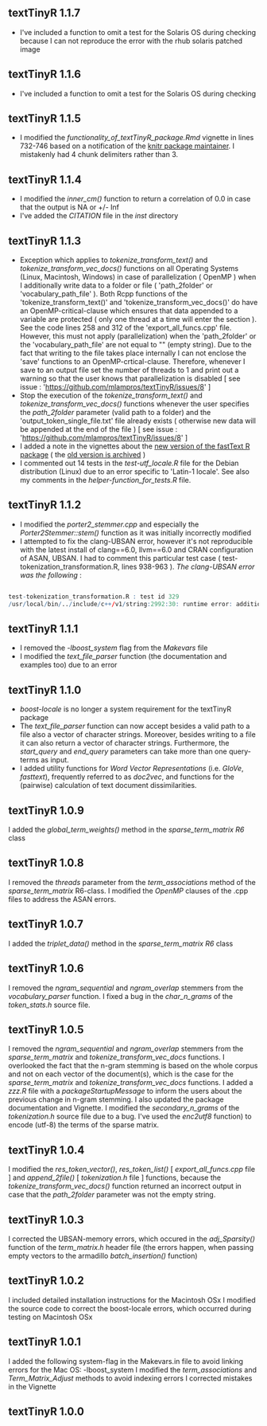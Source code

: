 

## textTinyR 1.1.7

* I've included a function to omit a test for the Solaris OS during checking because I can not reproduce the error with the rhub solaris patched image


## textTinyR 1.1.6

* I've included a function to omit a test for the Solaris OS during checking


## textTinyR 1.1.5

* I modified the *functionality_of_textTinyR_package.Rmd* vignette in lines 732-746 based on a notification of the [knitr package maintainer](https://github.com/yihui/knitr/issues/2057). I mistakenly had 4 chunk delimiters rather than 3.


## textTinyR 1.1.4

* I modified the *inner_cm()* function to return a correlation of 0.0 in case that the output is NA or +/- Inf
* I've added the *CITATION* file in the *inst* directory


## textTinyR 1.1.3

* Exception which applies to *tokenize_transform_text()* and *tokenize_transform_vec_docs()* functions on all Operating Systems (Linux, Macintosh, Windows) in case of parallelization ( OpenMP ) when I additionally write data to a folder or file ( 'path_2folder' or 'vocabulary_path_file' ). Both Rcpp functions of the 'tokenize_transform_text()' and 'tokenize_transform_vec_docs()' do have an OpenMP-critical-clause which ensures that data appended to a variable are protected ( only one thread at a time will enter the section ). See the code lines 258 and 312 of the 'export_all_funcs.cpp' file. However, this must not apply (parallelization) when the 'path_2folder' or the 'vocabulary_path_file' are not equal to "" (empty string). Due to the fact that writing to the file takes place internally I can not enclose the 'save' functions to an OpenMP-crtical-clause. Therefore, whenever I save to an output file set the number of threads to 1 and print out a warning so that the user knows that parallelization is disabled [ see issue : 'https://github.com/mlampros/textTinyR/issues/8' ]
* Stop the execution of the *tokenize_transform_text()* and *tokenize_transform_vec_docs()* functions whenever the user specifies the *path_2folder* parameter (valid path to a folder) and the 'output_token_single_file.txt' file already exists ( otherwise new data will be appended at the end of the file ) [ see issue : 'https://github.com/mlampros/textTinyR/issues/8' ]
* I added a note in the vignettes about the [new version of the fastText R package](https://github.com/mlampros/fastText) ( the [old version is archived](https://github.com/mlampros/fastTextR) )
* I commented out 14 tests in the *test-utf_locale.R* file for the Debian distribution (Linux) due to an error specific to 'Latin-1 locale'. See also my comments in the *helper-function_for_tests.R* file. 


## textTinyR 1.1.2

* I modified the *porter2_stemmer.cpp* and especially the *Porter2Stemmer::stem()* function as it was initially incorrectly modified
* I attempted to fix the clang-UBSAN error, however it's not reproducible with the latest install of clang==6.0, llvm==6.0 and CRAN configuration of ASAN, UBSAN. I had to comment this particular test case ( test-tokenization_transformation.R, lines 938-963 ). *The clang-UBSAN error was the following* : 

```R

test-tokenization_transformation.R : test id 329 
/usr/local/bin/../include/c++/v1/string:2992:30: runtime error: addition of unsigned offset to 0x62500f06b1b9 overflowed to 0x62500f06b1b8 SUMMARY: UndefinedBehaviorSanitizer: undefined-behavior /usr/local/bin/../include/c++/v1/string:2992:30 in

```

## textTinyR 1.1.1

* I removed the *-lboost_system* flag from the *Makevars* file
* I modified the *text_file_parser* function (the documentation and examples too) due to an error


## textTinyR 1.1.0

* *boost-locale* is no longer a system requirement for the textTinyR package
* The *text_file_parser* function can now accept besides a valid path to a file also a vector of character strings. Moreover, besides writing to a file it can also return a vector of character strings. Furthermore, the *start_query* and *end_query* parameters can take more than one query-terms as input.
* I added utility functions for *Word Vector Representations* (i.e. *GloVe*, *fasttext*), frequently referred to as *doc2vec*, and functions for the (pairwise) calculation of text document dissimilarities.


## textTinyR 1.0.9

I added the *global_term_weights()* method in the *sparse_term_matrix R6* class


## textTinyR 1.0.8

I removed the *threads* parameter from the *term_associations* method of the *sparse_term_matrix* R6-class.
I modified the *OpenMP* clauses of the .cpp files to address the ASAN errors.


## textTinyR 1.0.7

I added the *triplet_data()* method in the *sparse_term_matrix R6* class


## textTinyR 1.0.6

I removed the *ngram_sequential* and *ngram_overlap* stemmers from the *vocabulary_parser* function.
I fixed a bug in the *char_n_grams* of the *token_stats.h* source file.


## textTinyR 1.0.5

I removed the *ngram_sequential* and *ngram_overlap* stemmers from the *sparse_term_matrix* and *tokenize_transform_vec_docs* functions. I overlooked the fact that the n-gram stemming is based on the whole corpus and not on
each vector of the document(s), which is the case for the *sparse_term_matrix* and *tokenize_transform_vec_docs* functions. 
I added a *zzz.R* file with a *packageStartupMessage* to inform the users about the previous change in n-gram stemming.
I also updated the package documentation and Vignette.
I modified the *secondary_n_grams* of the *tokenization.h* source file due to a bug.
I've used the *enc2utf8* function) to encode (utf-8) the terms of the sparse matrix.


## textTinyR 1.0.4

I modified the *res_token_vector()*, *res_token_list()* [ *export_all_funcs.cpp* file ] and *append_2file()* [ *tokenization.h* file ] functions, because the *tokenize_transform_vec_docs()* function returned an incorrect output in case that the *path_2folder* parameter was not the empty string.


## textTinyR 1.0.3

I corrected the UBSAN-memory errors, which occured in the *adj_Sparsity()* function of the *term_matrix.h* header file (the errors happen, when passing empty vectors to the armadillo *batch_insertion()* function)


## textTinyR 1.0.2

I included detailed installation instructions for the Macintosh OSx
I modified the source code to correct the boost-locale errors, which occurred during testing on Macintosh OSx


## textTinyR 1.0.1

I added the following system-flag in the Makevars.in file to avoid linking errors for the Mac OS: -lboost_system
I modified the *term_associations* and *Term_Matrix_Adjust* methods to avoid indexing errors
I corrected mistakes in the Vignette


## textTinyR 1.0.0




